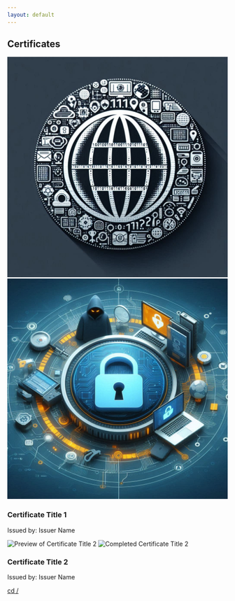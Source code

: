 ```yaml
---
layout: default
---
```

<section id="certificates">
  <h2>Certificates</h2>
  <div class="certificate-list">
    <div class="certificate-item">
      <img src="assets/images/favicon.png" alt="Preview of Certificate Title 1" class="preview">
      <img src="assets/images/thumbnail.jpeg" alt="Completed Certificate Title 1" class="completed">
      <div class="certificate-details">
        <h3>Certificate Title 1</h3>
        <p>Issued by: Issuer Name</p>
      </div>
    </div>
    <div class="certificate-item">
      <img src="assets/images/certificate2_preview.jpg" alt="Preview of Certificate Title 2" class="preview">
      <img src="assets/images/certificate2_completed.jpg" alt="Completed Certificate Title 2" class="completed">
      <h3>Certificate Title 2</h3>
      <p>Issued by: Issuer Name</p>
    </div>
    <!-- Add more certificates as needed -->
  </div>
</section>


[cd /](./)